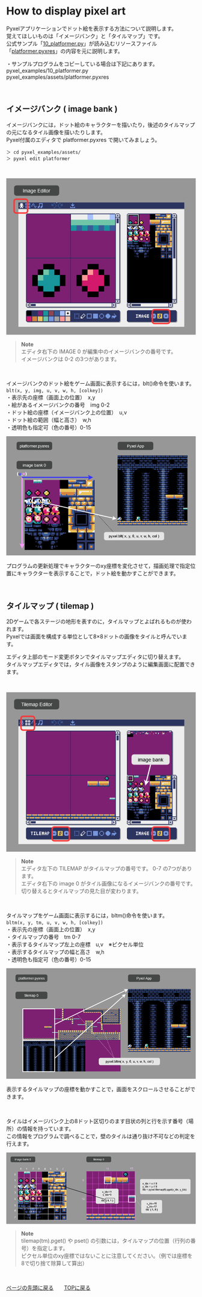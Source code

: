 # How to display pixel art

Pyxelアプリケーションでドット絵を表示する方法について説明します。  
覚えてほしいものは「イメージバンク」と「タイルマップ」です。  
公式サンプル「[10_platformer.py](https://github.com/kitao/pyxel/blob/main/python/pyxel/examples/10_platformer.py)」が読み込むリソースファイル「[platformer.pyxres](https://github.com/kitao/pyxel/blob/main/python/pyxel/examples/assets/platformer.pyxres)」の内容を元に説明します。  
  
・サンプルプログラムをコピーしている場合は下記にあります。  
  pyxel_examples/10_platformer.py  
  pyxel_examples/assets/platformer.pyxres  


<br>

## イメージバンク ( image bank )  

イメージバンクには，ドット絵のキャラクターを描いたり，後述のタイルマップの元になるタイル画像を描いたりします。  
Pyxel付属のエディタで platformer.pyxres で開いてみましょう。  

```
＞ cd pyxel_examples/assets/
＞ pyxel edit platformer
```

<br>


![img editor](images/specs_img/01_editor.png)  

> __Note__  
エディタ右下の IMAGE 0 が編集中のイメージバンクの番号です。  
イメージバンクは 0-2 の3つがあります。  

<br>

イメージバンクのドット絵をゲーム画面に表示するには，blt()命令を使います。  
`blt(x, y, img, u, v, w, h, [colkey])`  
・表示先の座標（画面上の位置）　x,y  
・絵があるイメージバンクの番号　img 0-2  
・ドット絵の座標（イメージバンク上の位置）　u,v  
・ドット絵の範囲（幅と高さ）　w,h  
・透明色も指定可（色の番号）0-15

![blt](images/specs_img/02_app.png)  


プログラムの更新処理でキャラクターのxy座標を変化させて，描画処理で指定位置にキャラクターを表示することで，ドット絵を動かすことができます。  


<br>

## タイルマップ ( tilemap )  

2Dゲームで各ステージの地形を表すのに，タイルマップとよばれるものが使われます。  
Pyxelでは画面を構成する単位として8×8ドットの画像をタイルと呼んでいます。  

エディタ上部のモード変更ボタンでタイルマップエディタに切り替えます。  
タイルマップエディタでは，タイル画像をスタンプのように編集画面に配置できます。  

<br>

![tilemap editor](images/specs_img/03_editor.png)  

> __Note__  
エディタ左下の TILEMAP がタイルマップの番号です。 0-7 の7つがあります。  
エディタ右下の image 0 がタイル画像になるイメージバンクの番号です。切り替えるとタイルマップの見た目が変わります。  

<br>

タイルマップをゲーム画面に表示するには，bltm()命令を使います。  
`bltm(x, y, tm, u, v, w, h, [colkey])`  
・表示先の座標（画面上の位置）　x,y  
・タイルマップの番号　tm 0-7  
・表示するタイルマップ左上の座標　u,v　※ピクセル単位  
・表示するタイルマップの幅と高さ　w,h  
・透明色も指定可（色の番号）0-15 

![bltm](images/specs_img/04_app.png)  


表示するタイルマップの座標を動かすことで，画面をスクロールさせることができます。  


<br>

タイルはイメージバンク上の8ドット区切りのます目状の列と行を示す番号（場所）の情報を持っています。  
この情報をプログラムで調べることで，壁のタイルは通り抜け不可などの判定を行えます。  

![tilemap](images/specs_img/05_tm.png)  

> __Note__  
tilemap(tm).pget() や pset() の引数には，タイルマップの位置（行列の番号）を指定します。  
ピクセル単位のxy座標ではないことに注意してください。（例では座標を8で切り捨て除算して算出）  


<br>


[ページの先頭に戻る](#how-to-display-pixel-art)　　[TOPに戻る](../README.md#pyxel-game-development)